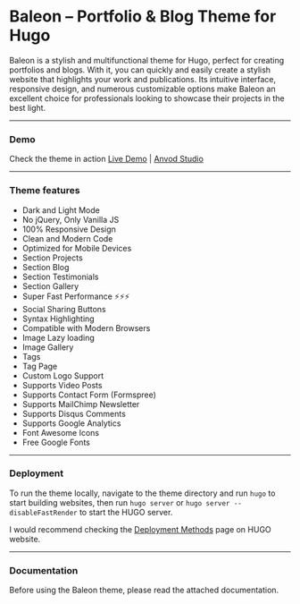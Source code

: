 # Baleon – Portfolio & Blog Theme for Hugo

Baleon is a stylish and multifunctional theme for Hugo, perfect for creating portfolios and blogs. With it, you can quickly and easily create a stylish website that highlights your work and publications. Its intuitive interface, responsive design, and numerous customizable options make Baleon an excellent choice for professionals looking to showcase their projects in the best light.

* * *

### Demo

Check the theme in action [Live Demo](https://baleon-hugo.netlify.app/) |
[Anvod Studio](https://themeforest.net/user/anvodstudio)

* * *

### Theme features

- Dark and Light Mode
- No jQuery, Only Vanilla JS
- 100% Responsive Design
- Clean and Modern Code
- Optimized for Mobile Devices
- Section Projects
- Section Blog
- Section Testimonials
- Section Gallery
- Super Fast Performance ⚡⚡⚡
- Social Sharing Buttons
- Syntax Highlighting
- Compatible with Modern Browsers
- Image Lazy loading
- Image Gallery
- Tags
- Tag Page
- Custom Logo Support
- Supports Video Posts
- Supports Contact Form (Formspree)
- Supports MailChimp Newsletter
- Supports Disqus Comments
- Supports Google Analytics
- Font Awesome Icons
- Free Google Fonts

* * *

### Deployment

To run the theme locally, navigate to the theme directory and run `hugo` to start building websites, then run `hugo server` or `hugo server --disableFastRender` to start the HUGO server.

I would recommend checking the [Deployment Methods](https://gohugo.io/hosting-and-deployment/) page on HUGO website.

* * *

### Documentation

Before using the Baleon theme, please read the attached documentation.